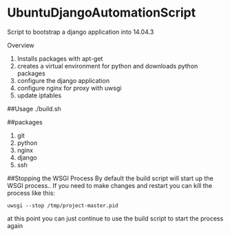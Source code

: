 # UbuntuDjangoAutomationScript #
Script to bootstrap a django application into 14.04.3

Overview
  1. Installs packages with apt-get
  2. creates a virtual environment for python and downloads python packages
  3. configure the django application
  4. configure nginx for proxy with uwsgi
  5. update iptables

##Usage
    ./build.sh

##packages
  1. git
  2. python
  3. nginx
  4. django
  5. ssh

##Stopping the WSGI Process
By default the build script will start up the WSGI process.. If you need to make changes and restart you can kill the process like this:

	uwsgi --stop /tmp/project-master.pid

at this point you can just continue to use the build script to start the process again
